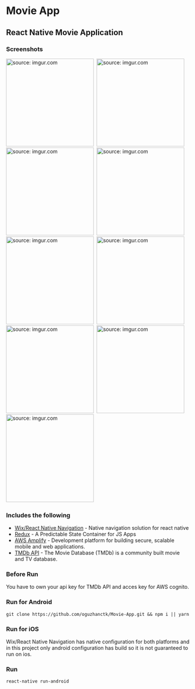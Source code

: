# Movie App

## React Native Movie Application

### Screenshots

<img src="https://i.imgur.com/S7HrFhN.png" title="source: imgur.com" width = "240"/>&nbsp;
<img src="https://i.imgur.com/lzDJQHW.png" title="source: imgur.com" width = "240"/>&nbsp;
<img src="https://i.imgur.com/v4MshuX.png" title="source: imgur.com" width = "240"/>&nbsp;
<img src="https://i.imgur.com/0BkBCPu.png" title="source: imgur.com" width = "240"/>&nbsp;
<img src="https://i.imgur.com/FvlhKiJ.png" title="source: imgur.com" width = "240"/>&nbsp;
<img src="https://i.imgur.com/bhknYHU.png" title="source: imgur.com" width = "240"/>&nbsp;
<img src="https://i.imgur.com/1aW6u4W.png" title="source: imgur.com" width = "240"/>&nbsp;
<img src="https://i.imgur.com/O9KpDfo.png" title="source: imgur.com" width = "240"/>&nbsp;
<img src="https://i.imgur.com/zsHiNqe.png" title="source: imgur.com" width = "240"/>&nbsp;

### Includes the following
* [Wix/React Native Navigation](https://github.com/wix/react-native-navigation) - Native navigation solution for react native
* [Redux](https://redux.js.org/) - A Predictable State Container for JS Apps
* [AWS Amplify](https://aws.amazon.com/amplify/) - Development platform for building secure, scalable mobile and web applications.
* [TMDb API](https://www.themoviedb.org/) - The Movie Database (TMDb) is a community built movie and TV database.

### Before Run
You have to own your api key for TMDb API and acces key for AWS cognito.

### Run for Android
 
```git clone https://github.com/oguzhanctk/Movie-App.git && npm i || yarn```

### Run for iOS

Wix/React Native Navigation has native configuration for both platforms and in this project only android configuration has build so it is not guaranteed to run on ios.

### Run

```react-native run-android```